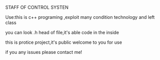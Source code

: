 

STAFF OF CONTROL SYSTEN

Use:this is c++ programing ,exploit many condition technology and left class


you can look .h head of file,it's able code in the inside


this is protice project,it's public welcome to you for use

if you any issues please contact me!

